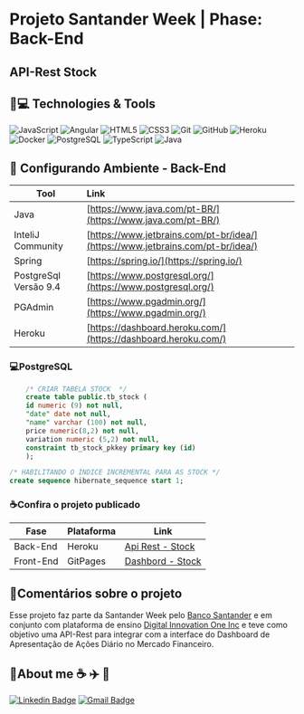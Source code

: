 # Projeto Santander Week | Phase: Back-End

## API-Rest Stock

## 🚀💻 Technologies & Tools

![JavaScript](https://img.shields.io/badge/-JavaScript-black?style=flat-square&logo=javascript) ![Angular](https://img.shields.io/badge/-Angular-red?style=flat-square&logo=angular) ![HTML5](https://img.shields.io/badge/-HTML5-E34F26?style=flat-square&logo=html5&logoColor=white)  ![CSS3](https://img.shields.io/badge/-CSS3-1572B6?style=flat-square&logo=css3)  ![Git](https://img.shields.io/badge/-Git-black?style=flat-square&logo=git)  ![GitHub](https://img.shields.io/badge/-GitHub-181717?style=flat-square&logo=github)
![Heroku](https://img.shields.io/badge/-Heroku-430098?style=flat-square&logo=heroku) ![Docker](https://img.shields.io/badge/-Docker-black?style=flat-square&logo=docker) ![PostgreSQL](https://img.shields.io/badge/-PostgreSQL-gold?style=flat-square&logo=postgresql) ![TypeScript](https://img.shields.io/badge/-TypeScript-black?style=flat-square&logo=typescript) ![Java](https://img.shields.io/badge/-Java-red?style=flat-square&logo=java)

## :pencil: Configurando Ambiente - Back-End

| Tool                  | Link                                                         |
| --------------------- | :----------------------------------------------------------- |
| Java                  | [https://www.java.com/pt-BR/](https://www.java.com/pt-BR/)   |
| InteliJ Community     | [https://www.jetbrains.com/pt-br/idea/](https://www.jetbrains.com/pt-br/idea/) |
| Spring                | [https://spring.io/](https://spring.io/)                     |
| PostgreSql Versão 9.4 | [https://www.postgresql.org/](https://www.postgresql.org/)   |
| PGAdmin               | [https://www.pgadmin.org/](https://www.pgadmin.org/)         |
| Heroku                | [https://dashboard.heroku.com/](https://dashboard.heroku.com/) |

### 💻PostgreSQL
```sql
    /* CRIAR TABELA STOCK  */
    create table public.tb_stock (
    id numeric (9) not null,
    "date" date not null,
    "name" varchar (100) not null,
    price numeric(8,2) not null,
    variation numeric (5,2) not null,
    constraint tb_stock_pkkey primary key (id)
    );
```
```sql
/* HABILITANDO O ÍNDICE INCREMENTAL PARA AS STOCK */
create sequence hibernate_sequence start 1;
```
### :coffee:Confira o projeto publicado

| Fase      | Plataforma | Link                                                         |
| --------- | ---------- | ------------------------------------------------------------ |
| Back-End  | Heroku     | [Api Rest - Stock](https://stock-santander-dio.herokuapp.com/bootcamp/swagger-ui.html) |
| Front-End | GitPages   | [Dashbord - Stock](https://flaviohnm.github.io/homebroker/)  |

## :pencil:Comentários sobre o projeto

Esse projeto faz parte da Santander Week pelo [Banco Santander](https://www.santander.com.br/) e em conjunto com plataforma de ensino [Digital Innovation One Inc](https://digitalinnovation.one/) e teve como objetivo uma API-Rest para integrar com a interface do Dashboard de Apresentação de Ações Diário no Mercado Financeiro.

## :man:About me  :coffee: :airplane: :ticket: 

[![Linkedin Badge](https://img.shields.io/badge/-flaviohnm-blue?style=flat-square&logo=Linkedin&logoColor=white&link=https://www.linkedin.com/in/flaviohnm/)](https://www.linkedin.com/in/flaviohnm/)   [![Gmail Badge](https://img.shields.io/badge/-flaviohnm@gmail.com-c14438?style=flat-square&logo=Gmail&logoColor=white&link=mailto:flaviohnm@gmail.com)](mailto:flaviohnm@gmail.com)
